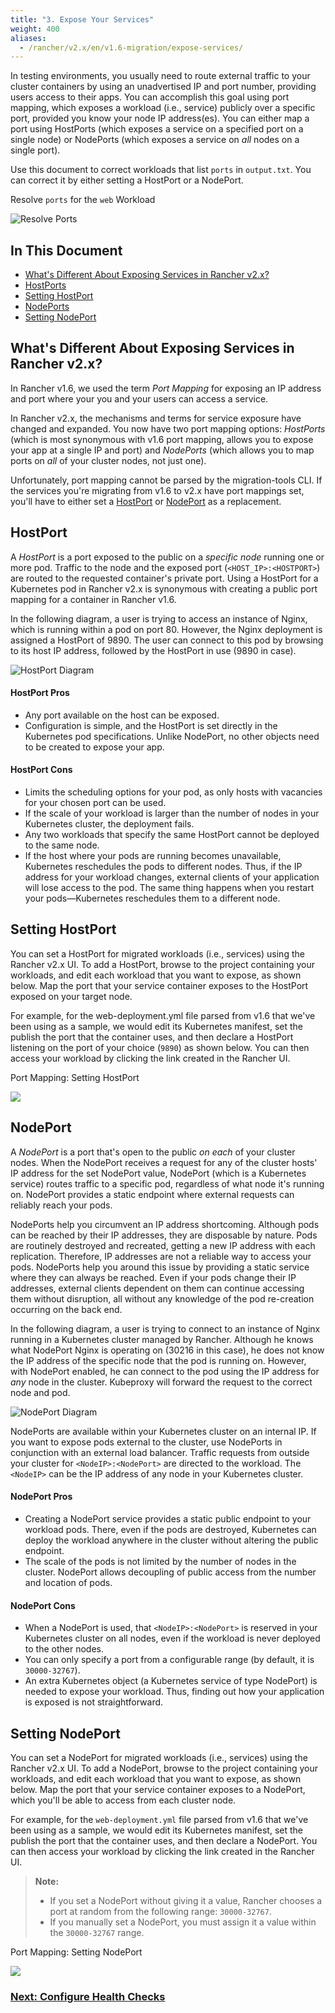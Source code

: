 ```yaml
---
title: "3. Expose Your Services"
weight: 400
aliases:
  - /rancher/v2.x/en/v1.6-migration/expose-services/
---
```


In testing environments, you usually need to route external traffic to your cluster containers by using an unadvertised IP and port number, providing users access to their apps. You can accomplish this goal using port mapping, which exposes a workload (i.e., service) publicly over a specific port, provided you know your node IP address(es). You can either map a port using HostPorts (which exposes a service on a specified port on a single node) or NodePorts (which exposes a service on _all_ nodes on a single port).

Use this document to correct workloads that list `ports` in `output.txt`. You can correct it by either setting a HostPort or a NodePort.

<figcaption>Resolve <code>ports</code> for the <code>web</code> Workload</figcaption>

![Resolve Ports](/img/resolve-ports.png)


## In This Document

<!-- TOC -->

- [What's Different About Exposing Services in Rancher v2.x?](#what-s-different-about-exposing-services-in-rancher-v2-x)
- [HostPorts](#hostport)
- [Setting HostPort](#setting-hostport)
- [NodePorts](#nodeport)
- [Setting NodePort](#setting-nodeport)

<!-- /TOC -->

## What's Different About Exposing Services in Rancher v2.x?

In Rancher v1.6, we used the term _Port Mapping_ for exposing an IP address and port where your you and your users can access a service. 

In Rancher v2.x, the mechanisms and terms for service exposure have changed and expanded. You now have two port mapping options: _HostPorts_ (which is most synonymous with v1.6 port mapping, allows you to expose your app at a single IP and port) and _NodePorts_ (which allows you to map ports on _all_ of your cluster nodes, not just one).

Unfortunately, port mapping cannot be parsed by the migration-tools CLI. If the services you're migrating from v1.6 to v2.x have port mappings set, you'll have to either set a [HostPort](#hostport) or [NodePort](#nodeport) as a replacement.

## HostPort

A _HostPort_ is a port exposed to the public on a _specific node_ running one or more pod. Traffic to the node and the exposed port (`<HOST_IP>:<HOSTPORT>`) are routed to the requested container's private port. Using a HostPort for a Kubernetes pod in Rancher v2.x is synonymous with creating a public port mapping for a container in Rancher v1.6. 

In the following diagram, a user is trying to access an instance of Nginx, which is running within a pod on port 80. However, the Nginx deployment is assigned a HostPort of 9890. The user can connect to this pod by browsing to its host IP address, followed by the HostPort in use (9890 in case).

![HostPort Diagram](/img/hostPort.svg)


#### HostPort Pros

- Any port available on the host can be exposed. 
- Configuration is simple, and the HostPort is set directly in the Kubernetes pod specifications. Unlike NodePort, no other objects need to be created to expose your app. 

#### HostPort Cons

- Limits the scheduling options for your pod, as only hosts with vacancies for your chosen port can be used.
- If the scale of your workload is larger than the number of nodes in your Kubernetes cluster, the deployment fails.
- Any two workloads that specify the same HostPort cannot be deployed to the same node.
- If the host where your pods are running becomes unavailable, Kubernetes reschedules the pods to different nodes. Thus, if the IP address for your workload changes, external clients of your application will lose access to the pod. The same thing happens when you restart your pods—Kubernetes reschedules them to a different node.

## Setting HostPort

You can set a HostPort for migrated workloads (i.e., services) using the Rancher v2.x UI. To add a HostPort, browse to the project containing your workloads, and edit each workload that you want to expose, as shown below. Map the port that your service container exposes to the HostPort exposed on your target node.

For example, for the web-deployment.yml file parsed from v1.6 that we've been using as a sample, we would edit its Kubernetes manifest, set the publish the port that the container uses, and then declare a HostPort listening on the port of your choice (`9890`) as shown below. You can then access your workload by clicking the link created in the Rancher UI. 

<figcaption>Port Mapping: Setting HostPort</figcaption>

![](/img/set-hostport.gif)

## NodePort

A _NodePort_ is a port that's open to the public _on each_ of your cluster nodes. When the NodePort receives a request for any of the cluster hosts' IP address for the set NodePort value, NodePort (which is a Kubernetes service) routes traffic to a specific pod, regardless of what node it's running on. NodePort provides a static endpoint where external requests can reliably reach your pods.

NodePorts help you circumvent an IP address shortcoming. Although pods can be reached by their IP addresses, they are disposable by nature. Pods are routinely destroyed and recreated, getting a new IP address with each replication. Therefore, IP addresses are not a reliable way to access your pods. NodePorts help you around this issue by providing a static service where they can always be reached.  Even if your pods change their IP addresses, external clients dependent on them can continue accessing them without disruption, all without any knowledge of the pod re-creation occurring on the back end.

In the following diagram, a user is trying to connect to an instance of Nginx running in a Kubernetes cluster managed by Rancher. Although he knows what NodePort Nginx is operating on (30216 in this case), he does not know the IP address of the specific node that the pod is running on. However, with NodePort enabled, he can connect to the pod using the IP address for _any_ node in the cluster. Kubeproxy will forward the request to the correct node and pod.  

![NodePort Diagram](/img/nodePort.svg)

NodePorts are available within your Kubernetes cluster on an internal IP. If you want to expose pods external to the cluster, use NodePorts in conjunction with an external load balancer. Traffic requests from outside your cluster for `<NodeIP>:<NodePort>` are directed to the workload. The `<NodeIP>` can be the IP address of any node in your Kubernetes cluster.

#### NodePort Pros

- Creating a NodePort service provides a static public endpoint to your workload pods. There, even if the pods are destroyed, Kubernetes can deploy the workload anywhere in the cluster without altering the public endpoint.
- The scale of the pods is not limited by the number of nodes in the cluster. NodePort allows decoupling of public access from the number and location of pods.

#### NodePort Cons

- When a NodePort is used, that `<NodeIP>:<NodePort>` is reserved in your Kubernetes cluster on all nodes, even if the workload is never deployed to the other nodes.
- You can only specify a port from a configurable range (by default, it is `30000-32767`).
- An extra Kubernetes object (a Kubernetes service of type NodePort) is needed to expose your workload. Thus, finding out how your application is exposed is not straightforward.

## Setting NodePort

You can set a NodePort for migrated workloads (i.e., services) using the Rancher v2.x UI. To add a NodePort, browse to the project containing your workloads, and edit each workload that you want to expose, as shown below. Map the port that your service container exposes to a NodePort, which you'll be able to access from each cluster node.

For example, for the `web-deployment.yml` file parsed from v1.6 that we've been using as a sample, we would edit its Kubernetes manifest, set the publish the port that the container uses, and then declare a NodePort. You can then access your workload by clicking the link created in the Rancher UI. 

>**Note:** 
>
>- If you set a NodePort without giving it a value, Rancher chooses a port at random from the following range: `30000-32767`.
>- If you manually set a NodePort, you must assign it a value within the `30000-32767` range.

<figcaption>Port Mapping: Setting NodePort</figcaption>

![](/img/set-nodeport.gif)

### [Next: Configure Health Checks](monitor-apps.md)
